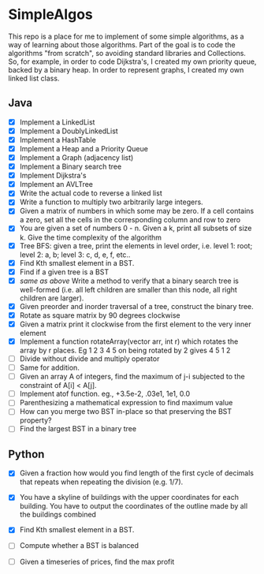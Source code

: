 SimpleAlgos
===========

This repo is a place for me to implement of some simple algorithms, as a way of learning about those algorithms.  Part of the goal is to code the algorithms "from scratch", so avoiding standard libraries and Collections.  So, for example, in order to code Dijkstra's, I created my own priority queue, backed by a binary heap.  In order to represent graphs, I created my own linked list class.  

## Java

- [x] Implement a LinkedList
- [x] Implement a DoublyLinkedList
- [x] Implement a HashTable
- [x] Implement a Heap and a Priority Queue
- [x] Implement a Graph (adjacency list)
- [x] Implement a Binary search tree
- [x] Implement Dijkstra's
- [x] Implement an AVLTree
- [x] Write the actual code to reverse a linked list
- [x] Write a function to multiply two arbitrarily large integers. 
- [x] Given a matrix of numbers in which some may be zero. If a cell contains a zero, set all the cells in the corresponding column and row to zero
- [x] You are given a set of numbers 0 - n. Given a k, print all subsets of size k. Give the time complexity of the algorithm
- [x] Tree BFS: given a tree, print the elements in level order, i.e. level 1: root; level 2: a, b; level 3: c, d, e, f, etc.. 
- [x] Find Kth smallest element in a BST.
- [x] Find if a given tree is a BST
- [x] *same as above* Write a method to verify that a binary search tree is well-formed (i.e. all left children are smaller than this node, all right children are larger).
- [x] Given preorder and inorder traversal of a tree, construct the binary tree.
- [x] Rotate as square matrix by 90 degrees clockwise
- [x] Given a matrix print it clockwise from the first element to the very inner element
- [x] Implement a function rotateArray(vector<int> arr, int r) which rotates the array by r places. Eg 1 2 3 4 5 on being rotated by 2 gives 4 5 1 2
- [ ] Divide without divide and multiply operator
- [ ] Same for addition.
- [ ] Given an array A of integers, find the maximum of j-i subjected to the constraint of A[i] < A[j].
- [ ] Implement atof function. eg., +3.5e-2, .03e1, 1e1, 0.0
- [ ] Parenthesizing a mathematical expression to find maximum value
- [ ] How can you merge two BST in-place so that preserving the BST property?
- [ ] Find the largest BST in a binary tree

## Python

- [x] Given a fraction how would you find length of the first cycle of decimals that repeats when repeating the division (e.g. 1/7).
- [x] You have a skyline of buildings with the upper coordinates for each building. You have to output the coordinates of the outline made by all the buildings combined
- [x] Find Kth smallest element in a BST.
- [ ] Compute whether a BST is balanced
- [ ] Given a timeseries of prices, find the max profit


